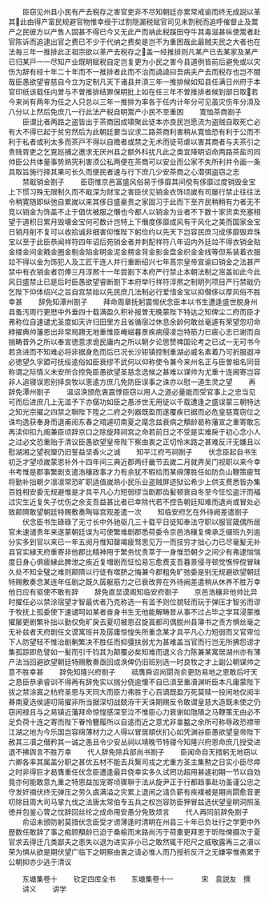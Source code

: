 <!-- { "loadSidebar": true } -->
　　臣窃见州县小民有产去税存之害官吏非不尽知朝廷亦累常戒谕而终无成説以革其此由得产富民规避官物惟幸绶于过割隠漏税赋官司见未割税而追呼催督止及鬻产之民彼方以产售人固甚不得已今又无此产而纳此税蹊田夺牛其毒滋甚纵使鬻者赴官陈诉而追逮出官之费已不少于代纳之费矣是岂不为重困哉此最贼夫民之大者也在法毎三年一推排此正祖宗欲以革产去税存之盖一经推排则凡某产已去某家及某产已归某戸一一尽知产业既眀赋税自定岂复更为小民之害今县道例皆前后避免或以灾伤为辞有经十年二十年而不一推排者此而不治而譊譊曰吾病夫产去而税存也岂不闇哉臣愚欲望睿慈自今立为定制凡天下诸县并湏三年一推排候如知县任满日州府于本官印纸该载任内曽与不曽推排结罪保眀批上如在任三年不曽推排者候到部日取若今来尚有两年为任之人只总以三年一推排为率各于任内计年分可见虽灾伤年分湏及八分以上然后免庶几一行此法产税自眀鬻产小民不至重困
　　寛恤茶商劄子
　　臣谓比者两路之盗皆出于茶商因成啸聚此徒本亦良民岂愿流为盗贼自取死亡必有大不得已起于贫穷然后为此朝廷要当议求二路茶商利害稍从寛恤恐有利于公而不利于私者或利太多而茶戸不得以自赡者或禁之无术而徒苛虐以害其商者与夫茶引之贵贱胥吏之乞覔廵捕之邀求无厌州县之额外科扰凡此之类宜降眀诏命两路茶盐司同帅臣公共体量事势熟究利害须公私两便在茶商可以安业而公家不失所利并令画一条具取旨施行择其果可长久而便民者速与行下庶几少安茶商之心潜弭盗窃之志
　　禁戢销金劄子
　　臣窃惟京邑富盛风俗易于侈靡其间傥有侈靡过度销毁金宝上下惯习殊无限制久而不戢深为财宝之害臣伏见销金衣饰顷嵗有司屡行禁止往往法令稍寛随即纵弛自累嵗以来其侈日盛豪贵之家固习于此而下至齐民稍稍有力者无不竞以销金为饰盖不止于倡优被服之僭也今都人以销金为业者不下数十家货卖充塞相望于道积日累月毁壊金宝何可数计岂特上下僭度侈靡成风有干风化之美而国家金宝日销月削不复可以收拾诚非细害仰惟陛下躬俭约以先天下岂容民庶习成侈靡毁弃珠宝以至于此臣恭闻祥符四年诏后苑销金者并刺配祥符八年诏内外廷竝不得衣销金贴金缕金间金戭金圈金剔金陷金眀金泥金楞金背金影金盘金织金金线等但系装着衣服竝不得以金为饰犯人及工匠干连人并行重断绍兴七年髙宗皇帝宣谕曰销金之法甚严禁中有衣销金者罚俸三月淳熈十一年尝劄下本府严行禁止本朝法制之宻盖如此今此风日盛禁止已是后时臣愚欲望睿断劄下本府举行祥符淳熈之制眀列项目严行禁戢仍乞陛下仰体绍兴之旨自宫禁始以先民庶几法制必行爱惜金宝以抑僣侈以厚风俗不胜幸甚
　　辞免知潭州劄子
　　拜命周章抚躬震惕伏念臣本以书生遭逢盛世脱身州县蚤汚周行更厯中外垂四十载满盈久积补报曽无晚蒙陛下特达之知俾尘二府而臣才弗称位自速谴尤圣度如天许归田里方且省循宿过休息余龄何敢丝毫遽有荣望忽叨命綍擢典帅藩恩出非常局蹐无地重惟臣崦嵫暮景疾病侵凌岂特筋力已疲心志已谢而自揣畴昔外之所以奉宣徳意求诡民庸内之所以朝夕论思赞禆国论考之已试一无可书今若贪进而不知难必将非据身危而后已况长沙钜镇控制重湖必威名素着乃可折服遐冲必徳望久孚廼可抚绥逺俗如臣衰缪不武何以仰称使令兼今来州名正与臣曽祖名同音称谓之际情义未安所合控免臣愚欲望圣慈念选候之甚难以谋帅为尤重十连阃寄岂容非人追寝误恩别择良牧以恵逺方庶几免防臣误事之诛亦以慰一道生灵之望
　　再辞免潭州劄子
　　温诏涣颁危衷震悸臣窃以用人之道必量能而受官事上之忠当见可而后进庶几上无滥予下亦僝功如臣之愚渉世无用徒以千载遭逢之盛误蒙三朝特达之知光宗擢之四禁之聨陛下陞之二府之列器既盈而遂覆疾已据而必危皇慈寛窃位之诛均逸获奉身而退甫阅东春之琯遽叨南夏之麾念兹衰病之頺龄曷称藩宣之重寄敢忘再渎仰扣九阍兼臣顷辞京口之除旋拜祠宫之命若前日之不受是实难戾于初心念小人之过必文恐重贻于清议臣愚欲望皇帝陛下察由衷之正切怜末路之甚难反汗无嫌且以慰湖湘之望祝厘仍旧誓益坚香火之诚
　　知平江府丐祠劄子
　　伏念臣起自书生初乏才望顷嵗蒙恩补外十四年间三典近郡两纡畿节去嵗二月就畀吴门视职以来今幸书考惟是郡事繁剧支遣浩穰政事才力有余犹不暇给而某绵薄胜任如防负山鞭策疲驽将勤补拙朝夕凛凛常恐旷职适值嵗熟小民乐业盗贼屏迹狱讼希少上供支费悉皆办集百姓相安委无规避惟是才具平凡心力短弱缪当剧郡齿髪顿衰自冬至今怔忪盗汗而福过灾生近复失子忧伤之余支吾益甚比者已幸除代若不控告朝廷知难而退尚或冒处必致颠隮敢望朝廷特赐敷奏陶镕宫观差遣一次
　　知临安府乞在外待阙差遣劄子
　　伏念臣书生碌碌了无寸长中外驰驱几三十载平日徒知奉法守职以服官箴偶所居官未速谴责年来遂蒙朝廷误为可使繁难剧郡悉荷委令京邑浩穰复俾承乏缀班九列逾分实多到官以来已一年五阅月惟知罄竭疲驽思见万一而技穷才拙心力已尽毫髪无补县官实縁天府重寄非他郡比精神用于繁务忧责萃于一身惟恐朝夕之间少有弗逮惴惴度日身心俱疲縁此脾泄之疾近复増剧而怔忪易忘愈费支吾暮景侵寻顿觉憔悴傥冒昧久处不知全璧之难则颠隮以行徒有噬脐之悔兼今郡粗免旷弛委是别无规避欲望朝廷特赐敷奏念某连年任剧之既久孱躯筋力之已衰改畀在外待阙差遣稍从休养不胜万幸他日应有驱使不敢有辞
　　辞免直显谟阁知临安府劄子
　　京邑浩穰非他帅比异时擢任必以禁涂宿望才智最优者乃克称选一有滥予则位貌轻而玩于弹压才智劣而谬于牧抚上孤委使下速谴呵如某者奋身书生无他能解畴昔从事不过占毕之学耳浸蒙推擢屡更剧繁补拙以勤仅免旷戾去夏叨被恩召旋寘都司偶脱州县簿书之责方惧丝毫之无补兹者天府剧任文谟寓班并及孱庸惊惶失所重念某才具平凡心力短弱而又官卑位下人防望轻不惟治剧剸繁决不胜任而抑彊扶弱尤为甚难盖当官而行岂无所拂怨谤才集孤踪即危譬如一髪而引千钧其为颠覆必矣知难而退义合力陈兼某寓居湖州亦有薄产法当回避欲望朝廷特赐敷奏亟回成涣俾仍旧班别选一时良牧之才上副公朝谋帅之意不胜幸甚
　　辞免知隆兴府劄子
　　祗膺舜诏尚閟尧俞更防易地之恩敢后吁天之恳臣恭承睿训不得再有辞免实以揣分侥逾懐不自已湏至重凟渊听臣本凡庸蒙陛下拔之禁涂寘之枋府圣恩与天同大而臣力弗胜于心百谪既盈万死莫赎一投闲地仅阅半朞南夏选侯遽叨简擢非所当据深切战兢洊干天诛期赐反令敢谓皇慈大造既未使之仍窃闲禄且与之易镇近藩拜命惊惶感深至泣不惟臣心力衰谢如虺隤之马鞭策无由必不足负荷十连之寄而陛下眷怜簪履所以自逺而近之意尤非辠盭之余所可称辱政恐襟带江湖之地为今乐国岂容绵薄材力之人得以冒居頫伏扪心如凭渊谷臣愚欲望皇帝陛下赦其三凟之僣矜其一诚之愚且令少安丛祠以靖晚节特寝今知隆兴府恩命庶几授受进退不拂舆言不胜万幸
　　代人辞免除兵部尚书劄子
　　臣闻命自天措躬无地窃以六卿各率其属盖分职之甚优五材不能去兵繄司戎之尤重方圣主集勲之日实小臣尽瘁之时非得巨才曷膺重任伏念臣遭逢最异侥幸实多久试罔功超用甚遽初期一节以自効竟亦何能敢意九重之特恩益加宠寄顷骤聨于法从旋尹正于行都趋事赴功虽谨公忠之守发奸摘伏终无弹压之劳久虞满溢之灾累上退闲之请负薪有疾襆被是期尚閟愈音更叨除目周大司马掌九伐之法唐太常伯专五兵之权岂容防臣狎冒兹选伏望皇眀洞照圣徳并包鉴心膂之忱辞回丝纶之成命用安愚分免致烦言
　　代人再同前辞免劄子
　　俞诏未颁防躬莫措伏念臣受才谫薄逢时清眀在州县三十年已负壮行之学更中外歴数任敢辞了事之痴顾頺龄已迫于桑榆而末路尚汚于荷橐更拜恩于昕陛俾摄次于夏官求去得迁几类鄙夫之患失以退为进实非小已之敢然辄干咫尺之威敬露再三之凟以荣为惧从欲是期伏望广临下之眀察由衷之请必惟人而乃授祈反汗之无嫌寜惟弗累于公朝抑亦少逃于清议









　　东塘集卷十
　　钦定四库全书
　　东塘集卷十一　　　　宋　袁説友　撰
　　讲义
　　讲学
